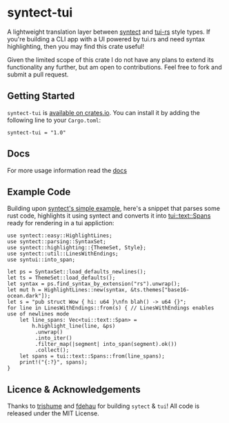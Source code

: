 # syntect-tui
A lightweight translation layer between [syntect](https://github.com/trishume/syntect) and
[tui-rs](https://github.com/fdehau/tui-rs) style types. If you're building a CLI app with a UI powered by tui.rs and need syntax highlighting, then you may find this crate useful!

Given the limited scope of this crate I do not have any plans to extend its functionality any further, but am open to contributions. Feel free to fork and submit a pull request.

## Getting Started
`syntect-tui` is [available on crates.io](todo). You can install it by adding the following line to your `Cargo.toml`:

```
syntect-tui = "1.0"
```

## Docs
For more usage information read the [docs](https://docs.rs/syntect-tui/latest/syntect_tui/)

## Example Code
Building upon [syntect's simple example](https://github.com/trishume/syntect#example-code), here's a
snippet that parses some rust code, highlights it using syntect and converts it into
[tui::text::Spans](https://docs.rs/tui/latest/tui/text/struct.Spans.html) ready for rendering in a tui appliction:
```
use syntect::easy::HighlightLines;
use syntect::parsing::SyntaxSet;
use syntect::highlighting::{ThemeSet, Style};
use syntect::util::LinesWithEndings;
use syntui::into_span;

let ps = SyntaxSet::load_defaults_newlines();
let ts = ThemeSet::load_defaults();
let syntax = ps.find_syntax_by_extension("rs").unwrap();
let mut h = HighlightLines::new(syntax, &ts.themes["base16-ocean.dark"]);
let s = "pub struct Wow { hi: u64 }\nfn blah() -> u64 {}";
for line in LinesWithEndings::from(s) { // LinesWithEndings enables use of newlines mode
    let line_spans: Vec<tui::text::Span> =
        h.highlight_line(line, &ps)
         .unwrap()
         .into_iter()
         .filter_map(|segment| into_span(segment).ok())
         .collect();
    let spans = tui::text::Spans::from(line_spans);
    print!("{:?}", spans);
}

```

## Licence & Acknowledgements
Thanks to [trishume](https://github.com/trishume) and [fdehau](https://github.com/fdehau/) for building `sytect` & `tui`! All code is released under the MIT License.
